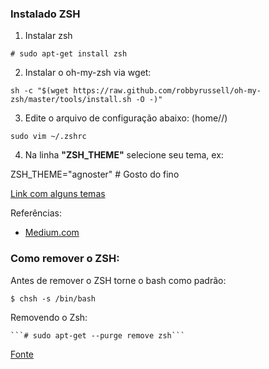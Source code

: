 ### Instalado ZSH 

1. Instalar zsh

```# sudo apt-get install zsh```

2. Instalar o oh-my-zsh via wget:

```sh -c "$(wget https://raw.github.com/robbyrussell/oh-my-zsh/master/tools/install.sh -O -)"```

3. Edite o arquivo de configuração abaixo: (home/<user>/)

```sudo vim ~/.zshrc```
  
4. Na linha **"ZSH_THEME"** selecione seu tema, ex:

ZSH_THEME="agnoster"  # Gosto do fino

[Link com alguns temas](https://github.com/ohmyzsh/ohmyzsh/wiki/themes)

Referências:
  
  - [Medium.com](https://medium.com/@rgdev/como-instalar-oh-my-zsh-c0f96218fd90#:~:text=Para%20mudar%20de%20tema%20%C3%A9,robbyrussell%22%20pelo%20tema%20que%20preferir.&text=%C3%89%20interessante%20que%20no%20terminal,hor%C3%A1rio%20(nesse%20tema%20espec%C3%ADfico).)

### Como remover o ZSH:

Antes de remover o ZSH torne o bash como padrão:
	
  ```$ chsh -s /bin/bash```

Removendo o Zsh:
  
	```# sudo apt-get --purge remove zsh```

[Fonte](https://askubuntu.com/questions/958120/remove-zsh-from-ubuntu-16-04)
